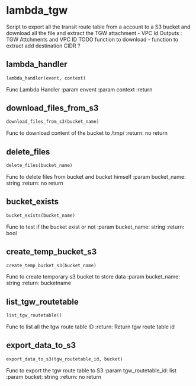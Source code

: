 # lambda_tgw

Script to export all the transit route table from a account to a S3 bucket
and download all the file and extract the TGW attachment - VPC Id
Outputs : TGW Attchments and VPC ID
TODO
function to download - function to extract
add destination CIDR ?

## lambda_handler
```python
lambda_handler(event, context)
```

Func Lambda Handler
:param envent
:param context
:return

## download_files_from_s3
```python
download_files_from_s3(bucket_name)
```

Func to download content of the bucket to /tmp/
:return: no return

## delete_files
```python
delete_files(bucket_name)
```

Func to delete files from bucket and bucket himself
:param bucket_name: string
:return: no return

## bucket_exists
```python
bucket_exists(bucket_name)
```

Func to test if the bucket exist or not
:param bucket_name: string
:return: bool

## create_temp_bucket_s3
```python
create_temp_bucket_s3(bucket_name)
```

Func to create temporary s3 bucket to store data
:param bucket_name: string
:return: bucketname

## list_tgw_routetable
```python
list_tgw_routetable()
```

Func to list all the tgw route table ID
:return: Return tgw route table id

## export_data_to_s3
```python
export_data_to_s3(tgw_routetable_id, bucket)
```

Func to export the tgw route table to S3
:param tgw_routetable_id: list
:param bucket: string
:return: no return

